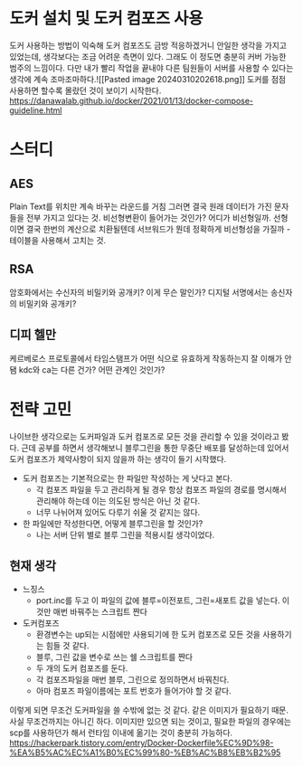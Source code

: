 # 도커 설치 및 도커 컴포즈 사용
도커 사용하는 방법이 익숙해 도커 컴포즈도 금방 적응하겠거니 안일한 생각을 가지고 있었는데, 생각보다는 조금 어려운 측면이 있다.
그래도 이 정도면 충분히 커버 가능한 범주의 느낌이다.
다만 내가 빨리 작업을 끝내야 다른 팀원들이 서버를 사용할 수 있다는 생각에 계속 조마조마하다.![[Pasted image 20240310202618.png]]
도커를 점점 사용하면 할수록 몰랐던 것이 보이기 시작한다. 
https://danawalab.github.io/docker/2021/01/13/docker-compose-guideline.html
# 스터디
## AES
Plain Text를 위치만 계속 바꾸는 라운드를 거침
그러면 결국 원래 데이터가 가진 문자들을 전부 가지고 있다는 것.
비선형변환이 들어가는 것인가? 어디가 비선형일까. 선형이면 결국 한번의 계산으로 치환될텐데
서브워드가 뭔데 정확하게 비선형성을 가질까 - 테이블을 사용해서 고치는 것.

## RSA
암호화에서는 수신자의 비밀키와 공개키? 이게 무슨 말인가?
디지털 서명에서는 송신자의 비밀키와 공개키?

## 디피 헬만

케르베로스 프로토콜에서 타임스탬프가 어떤 식으로 유효하게 작동하는지 잘 이해가 안됌
kdc와 ca는 다른 건가? 어떤 관계인 것인가?

# 전략 고민
나이브한 생각으로는 도커파일과 도커 컴포즈로 모든 것을 관리할 수 있을 것이라고 봤다.
근데 공부를 하면서 생각해보니 블루그린을 통한 무중단 배포를 달성하는데 있어서 도커 컴포즈가 제약사항이 되지 않을까 하는 생각이 들기 시작했다.
- 도커 컴포즈는 기본적으로는 한 파일만 작성하는 게 낫다고 본다. 
	- 각 컴포즈 파일을 두고 관리하게 될 경우 항상 컴포즈 파일의 경로를 명시해서 관리해야 하는데 이는 의도된 방식은 아닌 것 같다.
	- 너무 나뉘어져 있어도 다루기 쉬울 것 같지는 않다.
- 한 파일에만 작성한다면, 어떻게 블루그린을 할 것인가?
	- 나는 서버 단위 별로 블루 그린을 적용시킬 생각이었다. 

## 현재 생각
- 느징스
	- port.inc를 두고 이 파일의 값에 블루=이전포트, 그린=새포트 값을 넣는다. 이것만 매번 바꿔주는 스크립트 짠다
- 도커컴포즈
	- 환경변수는 up되는 시점에만 사용되기에 한 도커 컴포즈로 모든 것을 사용하기는 힘들 것 같다.
	- 블루, 그린 값을 변수로 쓰는 쉘 스크립트를 짠다
	- 두 개의 도커 컴포즈를 둔다. 
	- 각 컴포즈파일을 매번 블루, 그린으로 정의하면서 바꿔친다.
	- 아마 컴포즈 파일이름에는 포트 번호가 들어가야 할 것 같다. 

이렇게 되면 무조건 도커파일을 쓸 수밖에 없는 것 같다. 같은 이미지가 필요하기 때문.
사실 무조건까지는 아니긴 하다. 이미지만 있으면 되는 것이고, 필요한 파일의 경우에는 scp를 사용하던가 해서 런타임 이내에 옮기는 것이 충분히 가능하다. 
https://hackerpark.tistory.com/entry/Docker-Dockerfile%EC%9D%98-%EA%B5%AC%EC%A1%B0%EC%99%80-%EB%AC%B8%EB%B2%95